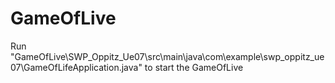 # GameOfLive
Run "GameOfLive\SWP_Oppitz_Ue07\src\main\java\com\example\swp_oppitz_ue07\GameOfLifeApplication.java" to start the GameOfLive
